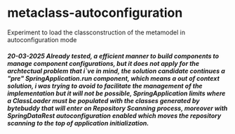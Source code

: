 # metaclass-autoconfiguration
Experiment to load the classconstruction of the metamodel in autoconfiguration mode

##### 20-03-2025 Already tested, a efficient manner to build components to manage component configurations, but it does not apply for the archtectual problem that i`ve in mind, the solution candidate continues a "pre" SpringApplication.run component, which means a out of context solution, i was trying to avoid to facilitate the management of the implementation but it will not be possible, SpringApplication limits where a ClassLoader must be populated with the classes generated by bytebuddy that will enter on Repository Scanning process, moreover with SpringDataRest autoconfiguration enabled which moves the repository scanning to the top of application initialization.
